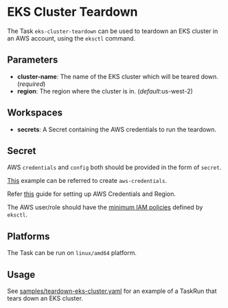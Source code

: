 # EKS Cluster Teardown

The Task `eks-cluster-teardown` can be used to teardown an EKS cluster in an AWS account, using the `eksctl` command.

## Parameters

* **cluster-name**: The name of the EKS cluster which will be teared down. (_required_)
* **region**: The region where the cluster is in. (_default_:us-west-2)

## Workspaces

* **secrets**: A Secret containing the AWS credentials to run the teardown.

## Secret

AWS `credentials` and `config` both should be provided in the form of `secret`.

[This](https://github.com/tektoncd/catalog/tree/main/task/eks-cluster-teardown/0.1/samples/secret.yaml) example can be referred to create `aws-credentials`.

Refer [this](https://docs.aws.amazon.com/sdk-for-java/v1/developer-guide/setup-credentials.html) guide for setting up AWS Credentials and Region.

The AWS user/role should have the [minimum IAM policies](https://eksctl.io/usage/minimum-iam-policies/) defined by `eksctl`.

## Platforms

The Task can be run on `linux/amd64` platform.

## Usage

See [samples/teardown-eks-cluster.yaml](https://github.com/tektoncd/catalog/tree/main/task/eks-cluster-teardown/0.1/samples/teardown-eks-cluster.yaml) for an example of a TaskRun that tears down an EKS cluster.
